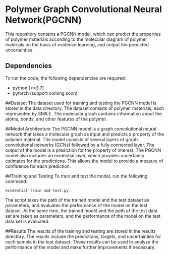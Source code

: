# Polymer Graph Convolutional Neural Network(PGCNN)
This repository contains a PGCNN model, which can predict the properties of polymer materials according to the molecular diagram of polymer materials on the basis of evidence learning, and output the predicted uncertainties.

## Dependencies
To run the code, the following dependencies are required:
- python (>=3.7)
- pytorch (support coming soon)

##Dataset
The dataset used for training and testing the PGCNN model is stored in the data directory. The dataset consists of polymer materials, each represented by SMILE. The molecular graph contains information about the atoms, bonds, and other features of the polymer.

##Model Architecture
The PGCNN model is a graph convolutional neural network that takes a molecular graph as input and predicts a property of the polymer material. The model consists of several layers of graph convolutional networks (GCNs) followed by a fully connected layer. The output of the model is a prediction for the property of interest.
The PGCNN model also includes an evidential layer, which provides uncertainty estimates for the predictions. This allows the model to provide a measure of confidence for each prediction.

##Training and Testing
To train and test the model, run the following command:
```
evidential train and test.py
```
 The script takes the path of the trained model and the test dataset as parameters, and evaluates the performance of the model on the test dataset. At the same time, the trained model and the path of the test data set are taken as parameters, and the performance of the model on the test data set is evaluated.

##Results
The results of the training and testing are stored in the results directory. The results include the predictions, targets, and uncertainties for each sample in the test dataset. These results can be used to analyze the performance of the model and make further improvements if necessary.
